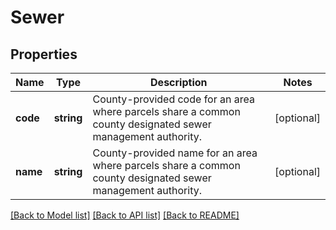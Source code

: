 # Sewer

## Properties
Name | Type | Description | Notes
------------ | ------------- | ------------- | -------------
**code** | **string** | County-provided code for an area where parcels share a common county designated sewer management authority. | [optional] 
**name** | **string** | County-provided name for an area where parcels share a common county designated sewer management authority. | [optional] 

[[Back to Model list]](../../README.md#documentation-for-models) [[Back to API list]](../../README.md#documentation-for-api-endpoints) [[Back to README]](../../README.md)

